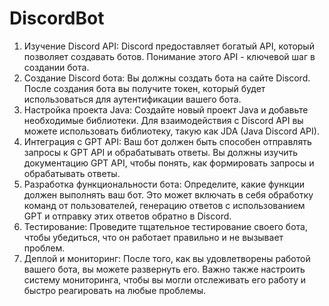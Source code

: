 # DiscordBot

1. Изучение Discord API: Discord предоставляет богатый API, который позволяет создавать ботов. Понимание этого API - ключевой шаг в создании бота.
2. Создание Discord бота: Вы должны создать бота на сайте Discord. После создания бота вы получите токен, который будет использоваться для аутентификации вашего бота.
3. Настройка проекта Java: Создайте новый проект Java и добавьте необходимые библиотеки. Для взаимодействия с Discord API вы можете использовать библиотеку, такую как JDA (Java Discord API).
4. Интеграция с GPT API: Ваш бот должен быть способен отправлять запросы к GPT API и обрабатывать ответы. Вы должны изучить документацию GPT API, чтобы понять, как формировать запросы и обрабатывать ответы.
5. Разработка функциональности бота: Определите, какие функции должен выполнять ваш бот. Это может включать в себя обработку команд от пользователей, генерацию ответов с использованием GPT и отправку этих ответов обратно в Discord.
6. Тестирование: Проведите тщательное тестирование своего бота, чтобы убедиться, что он работает правильно и не вызывает проблем.
7. Деплой и мониторинг: После того, как вы удовлетворены работой вашего бота, вы можете развернуть его. Важно также настроить систему мониторинга, чтобы вы могли отслеживать его работу и быстро реагировать на любые проблемы.